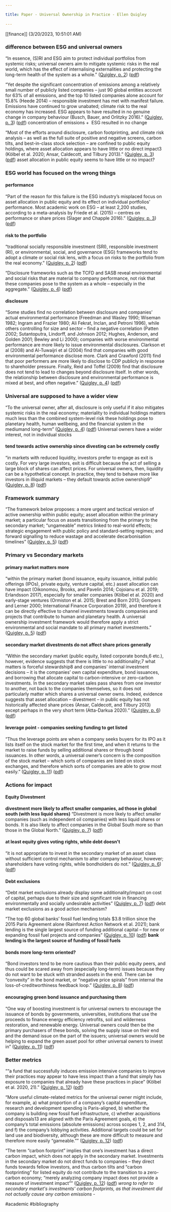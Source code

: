```yaml
---
title: Paper - Universal Ownership in Practice - Ellen Quigley 
---
```

[[finance]]
(3/20/2023, 10:51:01 AM)


### difference between ESG and universal owners
“In essence, (S)RI and ESG aim to protect individual portfolios from systemic risks; universal owners aim to mitigate systemic risks in the real world, which has the effect of internalising externalities and protecting the long-term health of the system as a whole.” ([Quigley, p. 2](zotero://select/library/items/WEXYMDEM)) ([pdf](zotero://open-pdf/library/items/IB8627PZ?page=2&annotation=PHCURAKD)) 

“Yet despite the significant concentration of emissions among a relatively small number of publicly listed companies – just 90 global entities account for 63% of all emissions, and the top 10 listed companies alone account for 15.8% (Heede 2014) – responsible investment has met with manifest failure. Emissions have continued to grow unabated; climate risk to the real economy has increased. ESG appears to have resulted in no genuine change in company behaviour (Busch, Bauer, and Orlitzky 2016).” ([Quigley, p. 3](zotero://select/library/items/WEXYMDEM)) ([pdf](zotero://open-pdf/library/items/IB8627PZ?page=3&annotation=FUNEJVQY)) concentration of emissions +  ESG resulted in no change

“Most of the efforts around disclosure, carbon footprinting, and climate risk analysis – as well as the full suite of positive and negative screens, carbon tilts, and best-in-class stock selection – are confined to public equity holdings, where asset allocation appears to have little or no direct impact3 (Kölbel et al. 2020; Ansar, Caldecott, and Tilbury 2013).” ([Quigley, p. 3](zotero://select/library/items/WEXYMDEM)) ([pdf](zotero://open-pdf/library/items/IB8627PZ?page=3&annotation=MMD5DA7R)) asset allocation in public equity seems to have little or no impact?

### ESG world has focused on the wrong things

#### performance
“Part of the reason for this failure is the ESG industry’s misplaced focus on asset allocation in public equity and its effect on individual portfolios’ performance. Most academic work on ESG – at least 2,200 studies, according to a meta-analysis by Friede et al. (2015) – centres on performance or share prices (Slager and Chapple 2016).” ([Quigley, p. 3](zotero://select/library/items/WEXYMDEM)) ([pdf](zotero://open-pdf/library/items/IB8627PZ?page=3&annotation=7A27ABVI)) 

#### risk to the portfolio
“traditional socially responsible investment (SRI), responsible investment (RI), or environmental, social, and governance (ESG) frameworks tend to adopt a climate or social risk lens, with a focus on risks to the portfolio from the real economy.” ([Quigley, p. 2](zotero://select/library/items/WEXYMDEM)) ([pdf](zotero://open-pdf/library/items/IB8627PZ?page=2&annotation=K74G32VI)) 

“Disclosure frameworks such as the TCFD and SASB reveal environmental and social risks that are material to company performance, not risk that these companies pose to the system as a whole – especially in the aggregate.” ([Quigley, p. 4](zotero://select/library/items/WEXYMDEM)) ([pdf](zotero://open-pdf/library/items/IB8627PZ?page=4&annotation=E4VGBVVP)) 

#### disclosure
“Some studies find no correlation between disclosure and companies’ actual environmental performance (Freedman and Wasley 1990; Wiseman 1982; Ingram and Frazier 1980; Ali Fekrat, Inclan, and Petroni 1996), while others controlling for size and sector – find a negative correlation (Patten 2002; Sutantoputra, Lindorff, and Johnson 2012; Hughes, Anderson, and Golden 2001; Bewley and Li 2000); companies with worse environmental performance are more likely to issue environmental disclosures. Clarkson et al (2008) and Al-Tuwaijri et al (2004) find that companies with good environmental performance disclose more. Clark and Crawford (2011) find that poor performers are more likely to disclose to CDP publicly in response to shareholder pressure. Finally, Reid and Toffel (2009) find that disclosure does not tend to lead to changes beyond disclosure itself. In other words, the relationship between disclosure and environmental performance is mixed at best, and often negative.” ([Quigley, p. 4](zotero://select/library/items/WEXYMDEM)) ([pdf](zotero://open-pdf/library/items/IB8627PZ?page=4&annotation=YVBHHWWI))

### Universal are supposed to have a wider view
“To the universal owner, after all, disclosure is only useful if it also mitigates systemic risks in the real economy; materiality to individual holdings matters much less than the combined system-level risk these holdings pose to planetary health, human wellbeing, and the financial system in the mediumand long-term” ([Quigley, p. 4](zotero://select/library/items/WEXYMDEM)) ([pdf](zotero://open-pdf/library/items/IB8627PZ?page=4&annotation=WIFT853C)) Universal owners have a wider interest, not in individual stocks

#### tend towards active ownership since divesting can be extremely costly
“in markets with reduced liquidity, investors prefer to engage as exit is costly. For very large investors, exit is difficult because the act of selling a large block of shares can affect prices. For universal owners, then, liquidity can be a hypothetical concept. In practice, they tend to behave more like investors in illiquid markets – they default towards active ownership9” ([Quigley, p. 8](zotero://select/library/items/WEXYMDEM)) ([pdf](zotero://open-pdf/library/items/IB8627PZ?page=8&annotation=6VESVB6H)) 

### Framework summary
“The framework below proposes: a more urgent and tactical version of active ownership within public equity; asset allocation within the primary market; a particular focus on assets transitioning from the primary to the secondary market; “ungameable” metrics linked to real-world effects; strategic engagement with public policy and standard-setting regimes; and forward signalling to reduce wastage and accelerate decarbonisation timelines” ([Quigley, p. 5](zotero://select/library/items/WEXYMDEM)) ([pdf](zotero://open-pdf/library/items/IB8627PZ?page=5&annotation=C5TWVS6U)) 

### Primary vs Secondary markets
#### primary market matters more
“within the primary market (bond issuance, equity issuance, initial public offerings (IPOs), private equity, venture capital, etc.) asset allocation can have impact (Oikonomou, Brooks, and Pavelin 2014; Cojoianu et al. 2019; Erlandsson 2017), especially for smaller companies (Kölbel et al. 2020) and early-stage ventures (Ormiston et al. 2015; Brest and Born 2013; Gompers and Lerner 2000; International Finance Corporation 2019), and therefore it can be directly effective to channel investments towards companies and projects that contribute to human and planetary health. A universal ownership investment framework would therefore apply a strict environmental and social mandate to all primary market investments.” ([Quigley, p. 5](zotero://select/library/items/WEXYMDEM)) ([pdf](zotero://open-pdf/library/items/IB8627PZ?page=5&annotation=NP4NEUGJ)) 

#### secondary market divestments do not affect share prices generally
“Within the secondary market (public equity, listed corporate bonds,6 etc.), however, evidence suggests that there is little to no additionality;7 what matters is forceful stewardship8 and companies’ internal investment decisions – it is the companies’ own capital expenditure, bond issuances, and borrowing that allocate capital to carbon-intensive or zero-carbon investments. In the secondary market sales pass shares from one investor to another, not back to the companies themselves, so it does not particularly matter which shares a universal owner owns. Indeed, evidence suggests that asset allocation – divestment – in public equity has not historically affected share prices (Ansar, Caldecott, and Tilbury 2013) except perhaps in the very short term (Atta-Darkua 2020).” ([Quigley, p. 6](zotero://select/library/items/WEXYMDEM)) ([pdf](zotero://open-pdf/library/items/IB8627PZ?page=6&annotation=3DGNJF9X)) 

#### leverage point - companies seeking funding to get listed
“Thus the leverage points are when a company seeks buyers for its IPO as it lists itself on the stock market for the first time, and when it returns to the market to raise funds by selling additional shares or through bond issuances. In other words, a universal owner’s concern is the composition of the stock market – which sorts of companies are listed on stock exchanges, and therefore which sorts of companies are able to grow most easily.” ([Quigley, p. 11](zotero://select/library/items/WEXYMDEM)) ([pdf](zotero://open-pdf/library/items/IB8627PZ?page=11&annotation=WAPPBS3I)) 

### Actions for impact
#### Equity Divestment
**divestment more likely to affect smaller companies, ad those in global south (with less liquid shares)**
“Divestment is more likely to affect smaller companies (such as independent oil companies) with less liquid shares or bonds. It is also likely to affect companies in the Global South more so than those in the Global North.” ([Quigley, p. 7](zotero://select/library/items/WEXYMDEM)) ([pdf](zotero://open-pdf/library/items/IB8627PZ?page=7&annotation=VR5CF6VJ)) 

#### at least equity gives voting rights, while debt doesn't
“it is not appropriate to invest in the secondary market of an asset class without sufficient control mechanism to alter company behaviour, however; shareholders have voting rights, while bondholders do not.” ([Quigley, p. 6](zotero://select/library/items/WEXYMDEM)) ([pdf](zotero://open-pdf/library/items/IB8627PZ?page=6&annotation=55AZXAX5)) 

#### Debt exclusions
“Debt market exclusions already display some additionality/impact on cost of capital, perhaps due to their size and significant role in financing environmentally and socially undesirable activities” ([Quigley, p. 7](zotero://select/library/items/WEXYMDEM)) ([pdf](zotero://open-pdf/library/items/IB8627PZ?page=7&annotation=Y8T3H7GB)) debt market exclusions as a good action mechanism?

“The top 60 global banks’ fossil fuel lending totals $3.8 trillion since the 2015 Paris Agreement alone (Rainforest Action Network et al. 2021); bank lending is the single largest source of funding additional capital – for new or expanding fossil fuel projects and companies” ([Quigley, p. 10](zotero://select/library/items/WEXYMDEM)) ([pdf](zotero://open-pdf/library/items/IB8627PZ?page=10&annotation=HICPBIWP)) **bank lending is the largest source of funding of fossil fuels**

#### bonds more long-term oriented?
“Bond investors tend to be more cautious than their public equity peers, and thus could be scared away from (especially long-term) issues because they do not want to be stuck with stranded assets in the end. There can be “convexity” in the bond market, or “negative price spirals” from internal the loss-of-creditworthiness feedback loop.” ([Quigley, p. 8](zotero://select/library/items/WEXYMDEM)) ([pdf](zotero://open-pdf/library/items/IB8627PZ?page=8&annotation=8R7NFBVG)) 

#### encouraging green bond issuance and purchasing them
“One way of boosting investment is for universal owners to encourage the issuance of bonds by governments, universities, institutions that use the proceeds to finance energy efficiency retrofits, soil and wilderness restoration, and renewable energy. Universal owners could then be the primary purchasers of these bonds, solving the supply issue on their end and the demand issue on the part of the issuers; universal owners would be helping to expand the green asset pool for other universal owners to invest in” ([Quigley, p. 11](zotero://select/library/items/WEXYMDEM)) ([pdf](zotero://open-pdf/library/items/IB8627PZ?page=11&annotation=QY7XUG3N)) 

### Better metrics
““a fund that successfully induces emission intensive companies to improve their practices may appear to have less impact than a fund that simply has exposure to companies that already have these practices in place” (Kölbel et al. 2020, 21).” ([Quigley, p. 12](zotero://select/library/items/WEXYMDEM)) ([pdf](zotero://open-pdf/library/items/IB8627PZ?page=12&annotation=NEBEZA7S))

“More useful climate-related metrics for the universal owner might include, for example, a) what proportion of a company’s capital expenditure, research and development spending is Paris-aligned, b) whether the company is building new fossil fuel infrastructure, c) whether acquisitions and disposals13 are aligned with the Paris Agreement goals, e) the company’s total emissions (absolute emissions) across scopes 1, 2, and 314, and f) the company’s lobbying activities. Additional targets could be set for land use and biodiversity, although these are more difficult to measure and therefore more easily “gameable.”” ([Quigley, p. 12](zotero://select/library/items/WEXYMDEM)) ([pdf](zotero://open-pdf/library/items/IB8627PZ?page=12&annotation=ZLD9J5NC))

“The term “carbon footprint” implies that one’s investment has a direct carbon impact, which does not apply in the secondary market. Investments in the secondary market do not direct funds to companies – they direct funds towards fellow investors, and thus carbon tilts and “carbon footprinting” for listed equity do not contribute to the transition to a zero-carbon economy; “merely analyzing company impact does not provide a measure of investment impact”” ([Quigley, p. 12](zotero://select/library/items/WEXYMDEM)) ([pdf](zotero://open-pdf/library/items/IB8627PZ?page=12&annotation=STKDXZHD)) *wrong to refer to secondary market's investments' carbon footprints, as that investment did not actually cause any carbon emissions -*

#academic #bibliography 
